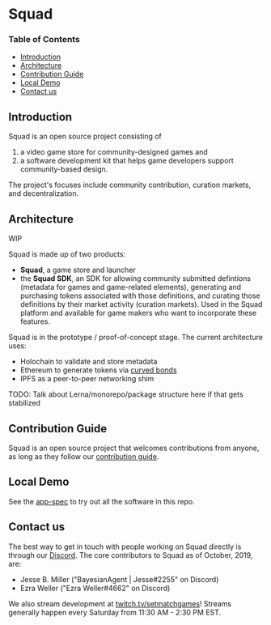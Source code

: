 # Squad

### Table of Contents
 - [Introduction](#Introduction)
 - [Architecture](#Architecture)
 - [Contribution Guide](#Contribution-Guide)
 - [Local Demo](#Local-Demo)
 - [Contact us](#Contact-us)
 
## Introduction
Squad is an open source project consisting of  
1. a video game store for community-designed games and 
1. a software development kit that helps game developers support community-based design. 

The project's focuses include community contribution, curation markets, and decentralization.

## Architecture
WIP

Squad is made up of two products:
 - **Squad**, a game store and launcher
 - the **Squad SDK**, an SDK for allowing community submitted defintions (metadata for games and game-related elements), generating and purchasing tokens associated with those definitions, and curating those definitions by their market activity (curation markets). Used in the Squad platform and available for game makers who want to incorporate these features.

Squad is in the prototype / proof-of-concept stage. The current architecture uses:
 - Holochain to validate and store metadata
 - Ethereum to generate tokens via [curved bonds](https://medium.com/@simondlr/tokens-2-0-curved-token-bonding-in-curation-markets-1764a2e0bee5)
 - IPFS as a peer-to-peer networking shim
 
TODO: Talk about Lerna/monorepo/package structure here if that gets stabilized

## Contribution Guide
Squad is an open source project that welcomes contributions from anyone, as long as they follow our [contribution guide](CONTRIBUTING.md).

## Local Demo
See the [app-spec](/packages/app-spec-web) to try out all the software in this repo.

## Contact us
The best way to get in touch with people working on Squad directly is through our [Discord](https://discord.gg/AKnbAe9). The core contributors to Squad as of October, 2019, are:
 - Jesse B. Miller ("BayesianAgent | Jesse#2255" on Discord)
 - Ezra Weller ("Ezra Weller#4662" on Discord)
 
 We also stream development at [twitch.tv/setmatchgames](https://www.twitch.tv/setmatchgames)! Streams generally happen every Saturday from 11:30 AM - 2:30 PM EST.
